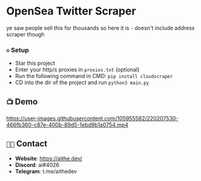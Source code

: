 # OpenSea Twitter Scraper
ye saw people sell this for thousands so here it is - doesn't include address scraper though

### `⚙️` Setup
- Star this project 
- Enter your http/s proxies in `proxies.txt` (optional)
- Run the following command in CMD: `pip install cloudscraper`
- CD into the dir of the project and run `python3 main.py`

## `📺` Demo
https://user-images.githubusercontent.com/105955582/220207530-466fb360-c87e-400b-89d5-1ebd9b1a0754.mp4

## `🧑‍💻` Contact
- **Website**: https://aithe.dev/
- **Discord**: ai#4026
- **Telegram**: t.me/aithedev
